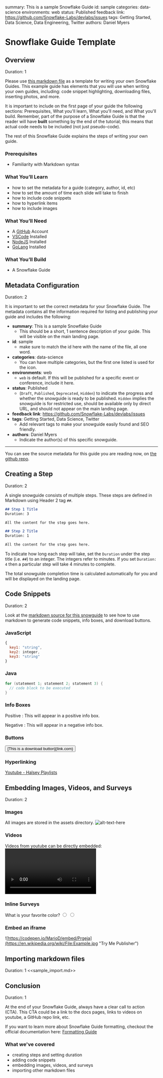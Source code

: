 summary: This is a sample Snowflake Guide
id: sample 
categories: data-science 
environments: web
status: Published 
feedback link: https://github.com/Snowflake-Labs/devlabs/issues
tags: Getting Started, Data Science, Data Engineering, Twitter 
authors: Daniel Myers 

# Snowflake Guide Template
<!-- ------------------------ -->
## Overview 
Duration: 1

Please use [this markdown file](https://raw.githubusercontent.com/Snowflake-Labs/devlabs/master/site/devlabs/sample.md) as a template for writing your own Snowflake Guides. This example guide has elements that you will use when writing your own guides, including: code snippet highlighting, downloading files, inserting photos, and more. 

It is important to include on the first page of your guide the following sections: Prerequisites, What you'll learn, What you'll need, and What you'll build. Remember, part of the purpose of a Snowflake Guide is that the reader will have **built** something by the end of the tutorial; this means that actual code needs to be included (not just pseudo-code).

The rest of this Snowflake Guide explains the steps of writing your own guide. 

### Prerequisites
- Familiarity with Markdown syntax

### What You’ll Learn 
- how to set the metadata for a guide (category, author, id, etc)
- how to set the amount of time each slide will take to finish 
- how to include code snippets 
- how to hyperlink items 
- how to include images 

### What You’ll Need 
- A [GitHub](https://github.com/) Account 
- [VSCode](https://code.visualstudio.com/download) Installed
- [NodeJS](https://nodejs.org/en/download/) Installed
- [GoLang](https://golang.org/doc/install) Installed

### What You’ll Build 
- A Snowflake Guide

<!-- ------------------------ -->
## Metadata Configuration
Duration: 2

It is important to set the correct metadata for your Snowflake Guide. The metadata contains all the information required for listing and publishing your guide and includes the following:


- **summary**: This is a sample Snowflake Guide 
  - This should be a short, 1 sentence description of your guide. This will be visible on the main landing page. 
- **id**: sample 
  - make sure to match the id here with the name of the file, all one word.
- **categories**: data-science 
  - You can have multiple categories, but the first one listed is used for the icon.
- **environments**: web 
  - `web` is default. If this will be published for a specific event or  conference, include it here.
- **status**: Published
  - (`Draft`, `Published`, `Deprecated`, `Hidden`) to indicate the progress and whether the snowguide is ready to be published. `Hidden` implies the snowguide is for restricted use, should be available only by direct URL, and should not appear on the main landing page.
- **feedback link**: https://github.com/Snowflake-Labs/devlabs/issues
- **tags**: Getting Started, Data Science, Twitter 
  - Add relevant  tags to make your snowguide easily found and SEO friendly.
- **authors**: Daniel Myers 
  - Indicate the author(s) of this specific snowguide.

---

You can see the source metadata for this guide you are reading now, on [the github repo](https://raw.githubusercontent.com/Snowflake-Labs/devlabs/master/site/devlabs/sample.md).


<!-- ------------------------ -->
## Creating a Step
Duration: 2

A single snowguide consists of multiple steps. These steps are defined in Markdown using Header 2 tag `##`. 

```markdown
## Step 1 Title
Duration: 3

All the content for the step goes here.

## Step 2 Title
Duration: 1

All the content for the step goes here.
```

To indicate how long each step will take, set the `Duration` under the step title (i.e. `##`) to an integer. The integers refer to minutes. If you set `Duration: 4` then a particular step will take 4 minutes to complete. 

The total snowguide completion time is calculated automatically for you and will be displayed on the landing page. 

<!-- ------------------------ -->
## Code Snippets
Duration: 2

Look at the [markdown source for this snowguide](https://raw.githubusercontent.com/Snowflake-Labs/devlabs/master/site/devlabs/sample.md) to see how to use markdown to generate code snippets, info boxes, and download buttons. 

### JavaScript
```javascript
{ 
  key1: "string", 
  key2: integer,
  key3: "string"
}
```

### Java
```java
for (statement 1; statement 2; statement 3) {
  // code block to be executed
}
```

### Info Boxes
Positive
: This will appear in a positive info box.


Negative
: This will appear in a negative info box.

### Buttons
<button>
  [This is a download button](link.com)
</button>

### Hyperlinking
[Youtube - Halsey Playlists](https://www.youtube.com/user/iamhalsey/playlists)

<!-- ------------------------ -->
## Embedding Images, Videos, and Surveys
Duration: 2

### Images
All images are stored in the assets directory. 
![alt-text-here](assets/puppy.jpg)

### Videos
Videos from youtube can be directly embedded:
<video id="dQw4w9WgXcQ"></video>

### Inline Surveys
<form>
  <name>What is your favorite color?</name>
  <input type="radio" value="Blue">
  <input type="radio" value="Green">
</form>

### Embed an iframe
![https://codepen.io/MarioD/embed/Prgeja](https://en.wikipedia.org/wiki/File:Example.jpg "Try Me Publisher")

<!-- ------------------------ -->
## Importing markdown files
Duration: 1
<<sample_import.md>>

<!-- ------------------------ -->
## Conclusion
Duration: 1

At the end of your Snowflake Guide, always have a clear call to action (CTA). This CTA could be a link to the docs pages, links to videos on youtube, a GitHub repo link, etc. 

If you want to learn more about Snowflake Guide formatting, checkout the official documentation here: [Formatting Guide](https://github.com/googlecodelabs/tools/blob/master/FORMAT-GUIDE.md)

### What we've covered
- creating steps and setting duration
- adding code snippets
- embedding images, videos, and surveys
- importing other markdown files